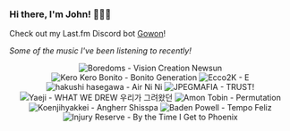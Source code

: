### Hi there, I'm John! 🏄🏻‍♂️

Check out my Last.fm Discord bot [Gowon](http://gowon.ca)!

_Some of the music I've been listening to recently!_


<!-- lastfm -->
<p align="center"><img src="https://lastfm.freetls.fastly.net/i/u/64s/800504aa61892b5affae4ed0731cd1bf.jpg" title="Boredoms - Vision Creation Newsun"> <img src="https://lastfm.freetls.fastly.net/i/u/64s/7d34b1fbd29910723fcff54760d7074f.png" title="Kero Kero Bonito - Bonito Generation"> <img src="https://lastfm.freetls.fastly.net/i/u/64s/a15ce3e3c915faa4b90d6fb155359506.jpg" title="Ecco2K - E"> <img src="https://lastfm.freetls.fastly.net/i/u/64s/dbef47aabf271fded375a2bb1b2c3186.jpg" title="hakushi hasegawa - Air Ni Ni"> <img src="https://lastfm.freetls.fastly.net/i/u/64s/ccc778bf661d9905aa2cb4a411fedda8.jpg" title="JPEGMAFIA - TRUST!"> <img src="https://lastfm.freetls.fastly.net/i/u/64s/3c1cec4e104fcb4e4dfc141b13a1f505.jpg" title="Yaeji - WHAT WE DREW 우리가 그려왔던"> <img src="https://lastfm.freetls.fastly.net/i/u/64s/7963978124c87b5120f9b2eff4a74228.jpg" title="Amon Tobin - Permutation"> <img src="https://lastfm.freetls.fastly.net/i/u/64s/a5adb9ed82f44523c5102a4bfb42fecc.jpg" title="Koenjihyakkei - Angherr Shisspa"> <img src="https://lastfm.freetls.fastly.net/i/u/64s/4e2ad21d264241dd9dec320fde2f9a6c.jpg" title="Baden Powell - Tempo Feliz"> <img src="https://lastfm.freetls.fastly.net/i/u/64s/626bfa186ef2c0505d3811766af6cae8.jpg" title="Injury Reserve - By the Time I Get to Phoenix"> </p>
